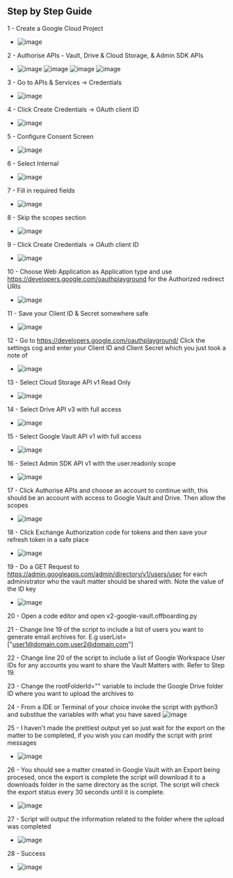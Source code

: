 ## Step by Step Guide

1 - Create a Google Cloud Project 
 - ![image](https://user-images.githubusercontent.com/22709115/161450264-2113335c-40db-4149-a6f9-3efa75940e88.png)

2 - Authorise APIs - Vault, Drive & Cloud Storage, & Admin SDK APIs 
 - ![image](https://user-images.githubusercontent.com/22709115/161450295-6e58673d-64b6-4d26-95f6-03f5f4670fc9.png) ![image](https://user-images.githubusercontent.com/22709115/161450309-7351782b-c3f6-4a27-86a2-5f4dc7aba283.png) ![image](https://user-images.githubusercontent.com/22709115/161450334-079b5d92-42fe-4b65-84aa-9aca33e74087.png) ![image](https://user-images.githubusercontent.com/22709115/161451163-0155abb6-74f7-43f7-83d0-2f76e1f78610.png)


3 - Go to APIs & Services -> Credentials 
 - ![image](https://user-images.githubusercontent.com/22709115/161450360-3c82ff85-a3ed-485b-9095-749d2139cfce.png)

4 - Click Create Credentials -> OAuth client ID 
 - ![image](https://user-images.githubusercontent.com/22709115/161450374-ce68d9cf-47b4-49b6-bd8d-887c9a344fb4.png)

5 - Configure Consent Screen 
 - ![image](https://user-images.githubusercontent.com/22709115/161450387-dcdb7ba5-fb39-4692-952b-398af4971e86.png)

6 - Select Internal
 - ![image](https://user-images.githubusercontent.com/22709115/161450397-1e65ec30-48f7-4e97-95c2-ecf40da56dfa.png)

7 - Fill in required fields
 - ![image](https://user-images.githubusercontent.com/22709115/161450469-5ea7a121-58cf-4a17-8f1d-421a8f273339.png)

8 - Skip the scopes section
 - ![image](https://user-images.githubusercontent.com/22709115/161450548-30ec9301-80c4-4e52-b059-740365c8b693.png)

9 - Click Create Credentials -> OAuth client ID 
 - ![image](https://user-images.githubusercontent.com/22709115/161450374-ce68d9cf-47b4-49b6-bd8d-887c9a344fb4.png)

10 - Choose Web Application as Application type and use https://developers.google.com/oauthplayground for the Authorized redirect URIs
 - ![image](https://user-images.githubusercontent.com/22709115/161450610-46be2ea7-58f9-4e7c-87b4-84a047a03cb8.png)

11 - Save your Client ID & Secret somewhere safe
 - ![image](https://user-images.githubusercontent.com/22709115/161450629-ddfc60f3-4464-47bc-87f1-7129285f13cc.png)

12 - Go to https://developers.google.com/oauthplayground/ Click the settings cog and enter your Client ID and Client Secret which you just took a note of 

 - ![image](https://user-images.githubusercontent.com/22709115/161450682-b3de8fa1-9a30-433f-8f97-ccbe81fd3312.png)

13 - Select Cloud Storage API v1 Read Only 
 - ![image](https://user-images.githubusercontent.com/22709115/161450718-f2b2828a-ee37-4e70-99c8-5ba59fdc51d3.png)

14 - Select Drive API v3 with full access 
 - ![image](https://user-images.githubusercontent.com/22709115/161450736-50b511eb-60cb-427f-b83c-e7c241407054.png)

15 - Select Google Vault API v1 with full access 
 - ![image](https://user-images.githubusercontent.com/22709115/161450754-a760836f-9edf-41d8-93d9-7f69a01322ca.png)

16 - Select Admin SDK API v1 with the user.readonly scope 
 - ![image](https://user-images.githubusercontent.com/22709115/161451206-2ddb048b-cc33-4049-8d82-3fa5e901ca97.png)

17 - Click Authorise APIs and choose an account to continue with, this should be an account with access to Google Vault and Drive. Then allow the scopes
 - ![image](https://user-images.githubusercontent.com/22709115/161450792-4740ee04-4027-4ecd-8ca8-e0b579c06e39.png)

18 - Click Exchange Authorization code for tokens and then save your refresh token in a safe place 
 -  ![image](https://user-images.githubusercontent.com/22709115/161450908-18470227-7deb-4137-9556-a2e5d5512ef8.png)

19 - Do a GET Request to https://admin.googleapis.com/admin/directory/v1/users/user for each administrator who the vault matter should be shared with. Note the value of the ID key
 - ![image](https://user-images.githubusercontent.com/22709115/161451332-7cebb339-9bc0-49d3-84c4-486546359560.png)

20 - Open a code editor and open v2-google-vault.offboarding.py

21 - Change line 19 of the script to include a list of users you want to generate email archives for. E.g userList=["user1@domain.com,user2@domain.com"]

22 - Change line 20 of the script to include a list of Google Workspace User IDs for any accounts you want to share the Vault Matters with. Refer to Step 19.

23 - Change the rootFolderId="" variable to include the Google Drive folder ID where you want to upload the archives to

24 - From a IDE or Terminal of your choice invoke the script with python3 and substitue the variables with what you have saved
 ![image](https://user-images.githubusercontent.com/22709115/161451428-2abe3f5b-eb34-43fb-a241-d4826609aa7f.png)
 
25 - I haven't made the prettiest output yet so just wait for the export on the matter to be completed, if you wish you can modify the script with print messages 
 - ![image](https://user-images.githubusercontent.com/22709115/161451487-29e635a9-a4d4-42a2-a33c-1de964309fb2.png)

26 - You should see a matter created in Google Vault with an Export being procesed, once the export is complete the script will download it to a downloads folder in the same directory as the script. The script will check the export status every 30 seconds until it is complete.
 - ![image](https://user-images.githubusercontent.com/22709115/161451512-1ad6d1a8-f3f7-458b-8f00-eb38b01b363f.png)

27 - Script will output the information related to the folder where the upload was completed 
 - ![image](https://user-images.githubusercontent.com/22709115/161451762-34637012-d511-439f-bf7c-56f88bc0b94d.png)

28 - Success
 - ![image](https://user-images.githubusercontent.com/22709115/161451805-997a0348-f113-4972-9696-9fcceaad2b8d.png)